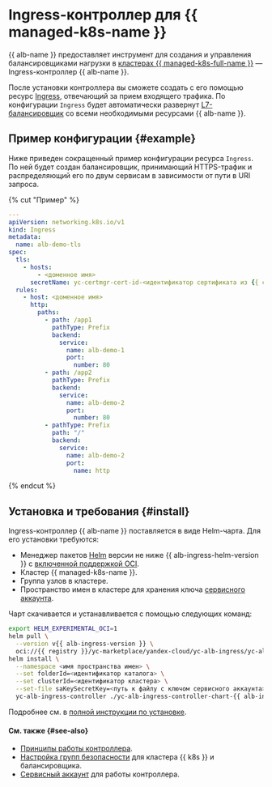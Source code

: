 # Ingress-контроллер для {{ managed-k8s-name }}

{{ alb-name }} предоставляет инструмент для создания и управления балансировщиками нагрузки в [кластерах {{ managed-k8s-full-name }}](../../../managed-kubernetes/concepts/index.md#kubernetes-cluster) — Ingress-контроллер {{ alb-name }}.

После установки контроллера вы сможете создать с его помощью ресурс [Ingress](https://kubernetes.io/docs/concepts/services-networking/ingress/), отвечающий за прием входящего трафика. По конфигурации `Ingress` будет автоматически развернут [L7-балансировщик](../../concepts/application-load-balancer.md) со всеми необходимыми ресурсами {{ alb-name }}.

## Пример конфигурации {#example}

Ниже приведен сокращенный пример конфигурации ресурса `Ingress`. По ней будет создан балансировщик, принимающий HTTPS-трафик и распределяющий его по двум сервисам в зависимости от пути в URI запроса.

{% cut "Пример" %}

```yaml
---
apiVersion: networking.k8s.io/v1
kind: Ingress
metadata:
  name: alb-demo-tls
spec:
  tls:
    - hosts:
        - <доменное имя>
      secretName: yc-certmgr-cert-id-<идентификатор сертификата из {{ certificate-manager-full-name }}>
  rules:
    - host: <доменное имя>
      http:
        paths:
          - path: /app1
            pathType: Prefix
            backend:
              service:
                name: alb-demo-1
                port:
                  number: 80
          - path: /app2
            pathType: Prefix
            backend:
              service:
                name: alb-demo-2
                port:
                  number: 80
          - pathType: Prefix
            path: "/"
            backend:
              service:
                name: alb-demo-2
                port:
                  name: http
```

{% endcut %}

## Установка и требования {#install}

Ingress-контроллер {{ alb-name }} поставляется в виде Helm-чарта. Для его установки требуются:
* Менеджер пакетов [Helm](https://helm.sh/ru/) версии не ниже {{ alb-ingress-helm-version }} с [включенной поддержкой OCI](https://helm.sh/docs/topics/registries/).
* Кластер {{ managed-k8s-name }}.
* Группа узлов в кластере.
* Пространство имен в кластере для хранения ключа [сервисного аккаунта](service-account.md).

Чарт скачивается и устанавливается с помощью следующих команд:

```bash
export HELM_EXPERIMENTAL_OCI=1
helm pull \
  --version v{{ alb-ingress-version }} \
  oci://{{ registry }}/yc-marketplace/yandex-cloud/yc-alb-ingress/yc-alb-ingress-controller-chart
helm install \
  --namespace <имя пространства имен> \
  --set folderId=<идентификатор каталога> \
  --set clusterId=<идентификатор кластера> \
  --set-file saKeySecretKey=<путь к файлу с ключом сервисного аккаунта> \
  yc-alb-ingress-controller ./yc-alb-ingress-controller-chart-{{ alb-ingress-version }}.tgz
```

Подробнее см. в [полной инструкции по установке](../../operations/k8s-ingress-controller-install.md).

#### См. также {#see-also}

* [Принципы работы контроллера](principles.md).
* [Настройка групп безопасности](security-groups.md) для кластера {{ k8s }} и балансировщика.
* [Сервисный аккаунт](service-account.md) для работы контроллера.
